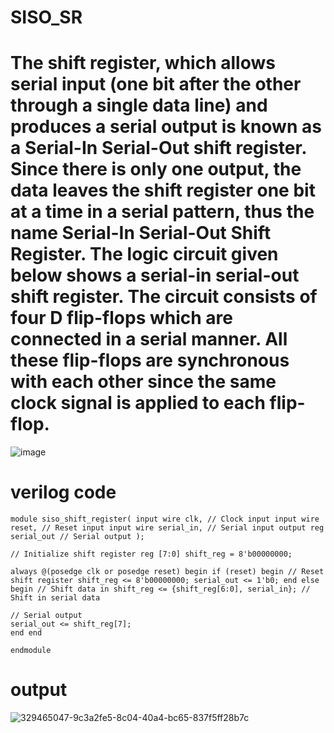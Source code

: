 # SISO_SR
# The shift register, which allows serial input (one bit after the other through a single data line) and produces a serial output is known as a Serial-In Serial-Out shift register. Since there is only one output, the data leaves the shift register one bit at a time in a serial pattern, thus the name Serial-In Serial-Out Shift Register. The logic circuit given below shows a serial-in serial-out shift register. The circuit consists of four D flip-flops which are connected in a serial manner. All these flip-flops are synchronous with each other since the same clock signal is applied to each flip-flop. 
![image](https://github.com/RESMIRNAIR/SISO_SR/assets/154305926/778bf654-f276-4c56-ab9b-33de0e21eac9)
# verilog code
```
module siso_shift_register( input wire clk, // Clock input input wire reset, // Reset input input wire serial_in, // Serial input output reg serial_out // Serial output );

// Initialize shift register reg [7:0] shift_reg = 8'b00000000;

always @(posedge clk or posedge reset) begin if (reset) begin // Reset shift register shift_reg <= 8'b00000000; serial_out <= 1'b0; end else begin // Shift data in shift_reg <= {shift_reg[6:0], serial_in}; // Shift in serial data

// Serial output
serial_out <= shift_reg[7];
end end

endmodule
```
# output
![329465047-9c3a2fe5-8c04-40a4-bc65-837f5ff28b7c](https://github.com/gokulvenkatesan31/SISO_SR/assets/123715763/6808f6ca-b18d-449b-8126-6b8c20b336b3)
